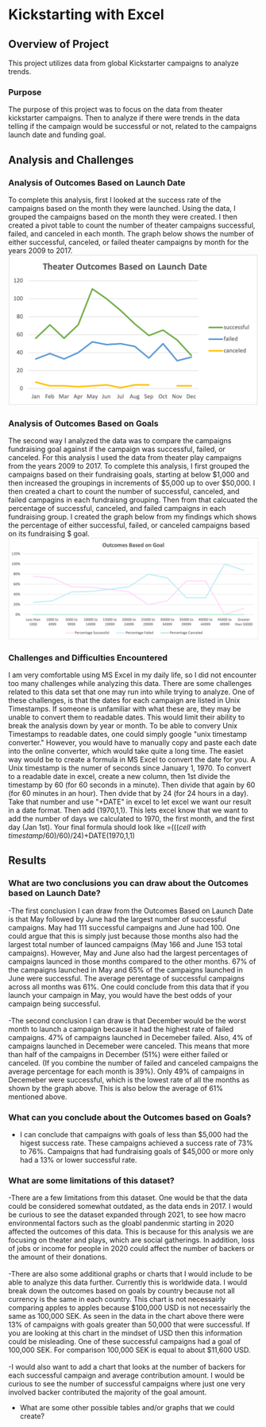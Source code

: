 # Kickstarting with Excel

## Overview of Project
This project utilizes data from global Kickstarter campaigns to analyze trends.

### Purpose

The purpose of this project was to focus on the data from theater kickstarter campaigns.  Then to analyze if there were trends in the data telling if the campaign would be successful or not, related to the campaigns launch date and funding goal.

## Analysis and Challenges

### Analysis of Outcomes Based on Launch Date
To complete this analysis, first I looked at the success rate of the campaigns based on the month they were launched.  Using the data, I grouped the campaigns based on the month they were created.  I then created a pivot table to count the number of theater campaigns successful, failed, and canceled in each month.  The graph below shows the number of either successful, canceled, or failed theater campaigns by month for the years 2009 to 2017.
![](resources/Theater_Outcomes_vs_Launch.png)


### Analysis of Outcomes Based on Goals
The second way I analyzed the data was to compare the campaigns fundraising goal against if the campaign was successful, failed, or canceled. For this analysis I used the data from theater play campaigns from the years 2009 to 2017.  To complete this analysis, I first grouped the campaigns based on their fundraising goals, starting at below $1,000 and then increased the groupings in increments of $5,000 up to over $50,000.  I then created a chart to count the number of successful, canceled, and failed campagins in each fundraisng grouping.  Then from that calcuated the percentage of successful, canceled, and failed campaigns in each fundraising group.  I created the graph below from my findings which shows the percentage of either successful, failed, or canceled campaigns based on its fundraising $ goal.
![](resources/Outcomes_vs_Goals.png)


### Challenges and Difficulties Encountered
I am very comfortable using MS Excel in my daily life, so I did not encounter too many challenges while analyzing this data.  There are some challenges related to this data set that one may run into while trying to analyze.  One of these challenges, is that the dates for each campaign are listed in Unix Timestamps.  If someone is unfamiliar with what these are, they may be unable to convert them to readable dates. This would limit their ability to break the analysis down by year or month.  To be able to convery Unix Timestamps to readable dates, one could simply google "unix timestamp converter."  However, you would have to manually copy and paste each date into the online converter, which would take quite a long time.  The easiet way would be to create a formula in MS Excel to convert the date for you.  A Unix timestamp is the numer of seconds since January 1, 1970.  To convert to a readable date in excel, create a new column, then 1st divide the timestamp by 60 (for 60 seconds in a minute).  Then divide that again by 60 (for 60 minutes in an hour).  Then dvide that by 24 (for 24 hours in a day).  Take that number and use "+DATE" in excel to let excel we want our result in a date format.  Then add (1970,1,1).  This lets excel know that we want to add the number of days we calculated to 1970, the first month, and the first day (Jan 1st).  Your final formula should look like =(((*cell with timestamp*/60)/60)/24)+DATE(1970,1,1)

## Results
### What are two conclusions you can draw about the Outcomes based on Launch Date?
-The first conclusion I can draw from the Outcomes Based on Launch Date is that May followed by June had the largest number of successful campaigns.  May had 111 successful campaigns and June had 100.  One could argue that this is simply just because those months also had the largest total number of launced campaigns (May 166 and June 153 total campaigns).  However, May and June also had the largest percentages of campaigns launced in those months compared to the other months.  67% of the campaigns launched in May and 65% of the campaigns launched in June were successful.  The average perentage of successful campaigns across all months was 61%.  One could conclude from this data that if you launch your campaign in May, you would have the best odds of your campaign being successful.
<br>
<br>
 -The second conclusion I can draw is that December would be the worst month to launch a campaign because it had the highest rate of failed campaigns.  47% of campaigns launched in Decemeber failed.  Also, 4% of campaigns launched in Decemeber were canceled.  This means that more than half of the campaigns in December (51%) were either failed or canceled. (If you combine the number of failed and canceled campaigns the average percentage for each month is 39%).  Only 49% of campaigns in Decemeber were successful, which is the lowest rate of all the months as shown by the graph above.  This is also below the average of 61% mentioned above. 
 

### What can you conclude about the Outcomes based on Goals?
- I can conclude that campaigns with goals of less than $5,000 had the higest success rate.  These campaigns achieved a success rate of 73% to 76%.  Campaigns that had fundraising goals of $45,000 or more only had a 13% or lower successful rate.

### What are some limitations of this dataset?
-There are a few limitations from this dataset.  One would be that the data could be considered somewhat outdated, as the data ends in 2017.  I would be curious to see the dataset expanded through 2021, to see how macro environmental factors such as the gloabl pandenmic starting in 2020 affected the outcomes of this data. This is because for this analysis we are focusing on theater and plays, which are social gatherings.  In addition, loss of jobs or income for people in 2020 could affect the number of backers or the amount of their donations.
<br>
<br>
-There are also some additional graphs or charts that I would include to be able to analyze this data further.  Currently this is worldwide data.  I would break down the outcomes based on goals by country because not all currency is the same in each country.  This chart is not necessairly comparing apples to apples because $100,000 USD is not necessairly the same as 100,000 SEK.  As seen in the data in the chart above there were 13% of campaigns with goals greater than 50,000 that were successful.  If you are looking at this chart in the mindset of USD then this information could be misleading. One of these successful campaigns had a goal of 100,000 SEK. For comparison 100,000 SEK is equal to about $11,600 USD.
<br>
<br>
-I would also want to add a chart that looks at the number of backers for each successful campaign and average contribution amount.  I would be curious to see the number of successful campaigns where just one very involved backer contributed the majority of the goal amount. 

- What are some other possible tables and/or graphs that we could create?
